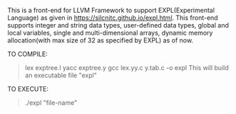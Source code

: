 This is a front-end for LLVM Framework to support EXPL(Experimental Language) as given in https://silcnitc.github.io/expl.html. This front-end supports integer and string data types, user-defined data types, global and local variables, single and multi-dimensional arrays, dynamic memory allocation(with max size of 32 as specified by EXPL) as of now.


TO COMPILE:
> lex exptree.l
> yacc exptree.y
> gcc lex.yy.c y.tab.c -o expl
This will build an executable file "expl"

TO EXECUTE:
> ./expl "file-name"
